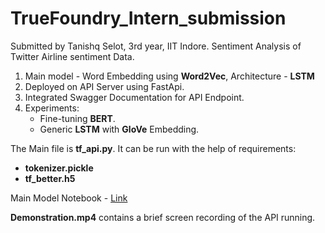 # TrueFoundry_Intern_submission
Submitted by Tanishq Selot, 3rd year, IIT Indore. Sentiment Analysis of Twitter Airline sentiment Data.

1. Main model - Word Embedding using **Word2Vec**, Architecture - **LSTM**
2. Deployed on API Server using FastApi.
3. Integrated Swagger Documentation for API Endpoint.
4. Experiments:<br>
   * Fine-tuning **BERT**.<br>
   * Generic **LSTM** with **GloVe** Embedding.
   
The Main file is **tf_api.py**. It can be run with the help of requirements:<br>

* **tokenizer.pickle**
* **tf_better.h5**

Main Model Notebook - [Link](https://colab.research.google.com/drive/103ycyDIDGTBJEBoIX8iLqYxy-TU2BSrn?usp=sharing)

**Demonstration.mp4** contains a brief screen recording of the API running.
